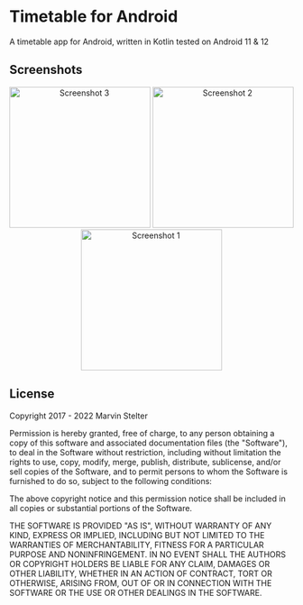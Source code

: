 # Timetable for Android
A timetable app for Android, written in Kotlin tested on Android 11 & 12

## Screenshots

<p align="center">
  <img src="https://api.citroncode.com/shared/timetable_3.jpg" width="250" alt="Screenshot 3">
  <img src="https://api.citroncode.com/shared/timetable_2.jpg" width="250" alt="Screenshot 2">
  <img src="https://api.citroncode.com/shared/timetable_1.jpg" width="250" alt="Screenshot 1">
</p>

## License

Copyright 2017 - 2022 Marvin Stelter

Permission is hereby granted, free of charge, to any person obtaining a copy of this software and associated documentation files (the "Software"), to deal in the Software without restriction, including without limitation the rights to use, copy, modify, merge, publish, distribute, sublicense, and/or sell copies of the Software, and to permit persons to whom the Software is furnished to do so, subject to the following conditions:

The above copyright notice and this permission notice shall be included in all copies or substantial portions of the Software.

THE SOFTWARE IS PROVIDED "AS IS", WITHOUT WARRANTY OF ANY KIND, EXPRESS OR IMPLIED, INCLUDING BUT NOT LIMITED TO THE WARRANTIES OF MERCHANTABILITY, FITNESS FOR A PARTICULAR PURPOSE AND NONINFRINGEMENT. IN NO EVENT SHALL THE AUTHORS OR COPYRIGHT HOLDERS BE LIABLE FOR ANY CLAIM, DAMAGES OR OTHER LIABILITY, WHETHER IN AN ACTION OF CONTRACT, TORT OR OTHERWISE, ARISING FROM, OUT OF OR IN CONNECTION WITH THE SOFTWARE OR THE USE OR OTHER DEALINGS IN THE SOFTWARE.
